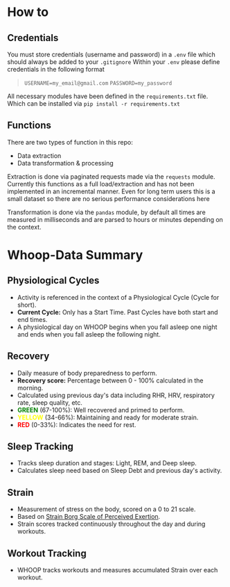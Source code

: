 
# How to

## Credentials

You must store credentials (username and password) in a `.env` file which should always be added to your `.gitignore`
Within your `.env` please define credentials in the following format

> `USERNAME=my_email@gmail.com`
> `PASSWORD=my_password`

All necessary modules have been defined in the `requirements.txt` file.
Which can be installed via `pip install -r requirements.txt`

## Functions

There are two types of function in this repo:
* Data extraction
* Data transformation & processing 

Extraction is done via paginated requests made via the `requests` module.
Currently this functions as a full load/extraction and has not been implemented in an incremental manner.
Even for long term users this is a small dataset so there are no serious performance considerations here

Transformation is done via the `pandas` module, by default all times are measured in milliseconds and are parsed to hours or minutes depending on the context.


# Whoop-Data Summary

## Physiological Cycles
- Activity is referenced in the context of a Physiological Cycle (Cycle for short).
- <b>Current Cycle:</b> Only has a Start Time. Past Cycles have both start and end times.
- A physiological day on WHOOP begins when you fall asleep one night and ends when you fall asleep the following night.

## Recovery
- Daily measure of body preparedness to perform.
- <b>Recovery score:</b> Percentage between 0 - 100% calculated in the morning.
- Calculated using previous day's data including RHR, HRV, respiratory rate, sleep quality, etc.
- <span style="color:green;"><b>GREEN</b></span> (67-100%): Well recovered and primed to perform.
- <span style="color:yellow;"><b>YELLOW</b></span> (34-66%): Maintaining and ready for moderate strain.
- <span style="color:red;"><b>RED</b></span> (0-33%): Indicates the need for rest.

## Sleep Tracking
- Tracks sleep duration and stages: Light, REM, and Deep sleep.
- Calculates sleep need based on Sleep Debt and previous day's activity.

## Strain
- Measurement of stress on the body, scored on a 0 to 21 scale.
- Based on [Strain Borg Scale of Perceived Exertion](https://www.cdc.gov/physicalactivity/basics/measuring/exertion.htm).
- Strain scores tracked continuously throughout the day and during workouts.

## Workout Tracking
- WHOOP tracks workouts and measures accumulated Strain over each workout.



